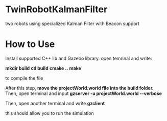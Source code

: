 # TwinRobotKalmanFilter
two robots using specialized Kalman Filter with Beacon support

# How to Use

Install supported C++ lib and Gazebo library.
open temrinal and write:

**mkdir build**
**cd build**
**cmake ..**
**make**

to compile the file

After this step, **move the projectWorld.world file into the build folder.**  
Then, open terminal and input 
**gzserver -u projectWorld.world --verbose**

Then, open another terminal and write 
**gzclient**

this should allow you to run the simulation





